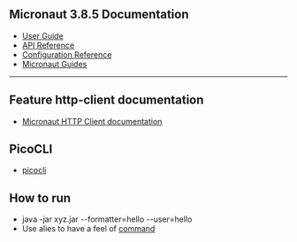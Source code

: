 ## Micronaut 3.8.5 Documentation

- [User Guide](https://docs.micronaut.io/3.8.5/guide/index.html)
- [API Reference](https://docs.micronaut.io/3.8.5/api/index.html)
- [Configuration Reference](https://docs.micronaut.io/3.8.5/guide/configurationreference.html)
- [Micronaut Guides](https://guides.micronaut.io/index.html)
---

## Feature http-client documentation

- [Micronaut HTTP Client documentation](https://docs.micronaut.io/latest/guide/index.html#httpClient)


## PicoCLI
- [picocli](https://picocli.info/#_packaging_your_application)

## How to run
- java -jar xyz.jar --formatter=hello --user=hello
- Use alies to have a feel of [command](https://picocli.info/#_alias) 